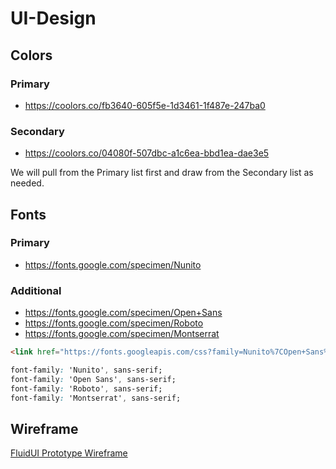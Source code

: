 # UI-Design

## Colors

### Primary

- https://coolors.co/fb3640-605f5e-1d3461-1f487e-247ba0

### Secondary

- https://coolors.co/04080f-507dbc-a1c6ea-bbd1ea-dae3e5

We will pull from the Primary list first and draw from the Secondary list as needed.

## Fonts

### Primary

- https://fonts.google.com/specimen/Nunito

### Additional

- https://fonts.google.com/specimen/Open+Sans
- https://fonts.google.com/specimen/Roboto
- https://fonts.google.com/specimen/Montserrat

```html
<link href="https://fonts.googleapis.com/css?family=Nunito%7COpen+Sans%7CRoboto%7CMontserrat&display=swap" rel="stylesheet">
```

```css
font-family: 'Nunito', sans-serif;
font-family: 'Open Sans', sans-serif;
font-family: 'Roboto', sans-serif;
font-family: 'Montserrat', sans-serif;
```

## Wireframe

[FluidUI Prototype Wireframe](https://www.fluidui.com/editor/live/preview/cF9Xc1Q5b2FDU2NNYWMxdXJxbU9URW53SFRMNHg0TWJNaw==)
